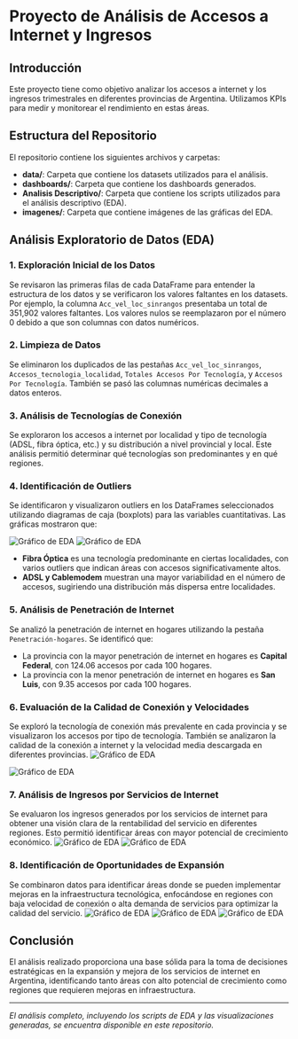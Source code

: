# Proyecto de Análisis de Accesos a Internet y Ingresos

## Introducción
Este proyecto tiene como objetivo analizar los accesos a internet y los ingresos trimestrales en diferentes provincias de Argentina. Utilizamos KPIs para medir y monitorear el rendimiento en estas áreas.

## Estructura del Repositorio
El repositorio contiene los siguientes archivos y carpetas:

- **data/**: Carpeta que contiene los datasets utilizados para el análisis.
- **dashboards/**: Carpeta que contiene los dashboards generados.
- **Analisis Descriptivo/**: Carpeta que contiene los scripts utilizados para el análisis descriptivo (EDA).
- **imagenes/**: Carpeta que contiene imágenes de las gráficas del EDA.

## Análisis Exploratorio de Datos (EDA)

### 1. Exploración Inicial de los Datos
Se revisaron las primeras filas de cada DataFrame para entender la estructura de los datos y se verificaron los valores faltantes en los datasets. Por ejemplo, la columna `Acc_vel_loc_sinrangos` presentaba un total de 351,902 valores faltantes. Los valores nulos se reemplazaron por el número 0 debido a que son columnas con datos numéricos.

### 2. Limpieza de Datos
Se eliminaron los duplicados de las pestañas `Acc_vel_loc_sinrangos`, `Accesos_tecnologia_localidad`, `Totales Accesos Por Tecnología`, y `Accesos Por Tecnología`. También se pasó las columnas numéricas decimales a datos enteros.

### 3. Análisis de Tecnologías de Conexión
Se exploraron los accesos a internet por localidad y tipo de tecnología (ADSL, fibra óptica, etc.) y su distribución a nivel provincial y local. Este análisis permitió determinar qué tecnologías son predominantes y en qué regiones.

### 4. Identificación de Outliers
Se identificaron y visualizaron outliers en los DataFrames seleccionados utilizando diagramas de caja (boxplots) para las variables cuantitativas. Las gráficas mostraron que:

 ![Gráfico de EDA](Imagenes/foto_1.JPG)
 ![Gráfico de EDA](Imagenes/foto_2.JPG)

- **Fibra Óptica** es una tecnología predominante en ciertas localidades, con varios outliers que indican áreas con accesos significativamente altos.
- **ADSL y Cablemodem** muestran una mayor variabilidad en el número de accesos, sugiriendo una distribución más dispersa entre localidades.

### 5. Análisis de Penetración de Internet
Se analizó la penetración de internet en hogares utilizando la pestaña `Penetración-hogares`. Se identificó que:

- La provincia con la mayor penetración de internet en hogares es **Capital Federal**, con 124.06 accesos por cada 100 hogares.
- La provincia con la menor penetración de internet en hogares es **San Luis**, con 9.35 accesos por cada 100 hogares.

### 6. Evaluación de la Calidad de Conexión y Velocidades
Se exploró la tecnología de conexión más prevalente en cada provincia y se visualizaron los accesos por tipo de tecnología. También se analizaron la calidad de la conexión a internet y la velocidad media descargada en diferentes provincias.
![Gráfico de EDA](Imagenes/foto_3.JPG)

![Gráfico de EDA](Imagenes/foto_4.JPG)
### 7. Análisis de Ingresos por Servicios de Internet
Se evaluaron los ingresos generados por los servicios de internet para obtener una visión clara de la rentabilidad del servicio en diferentes regiones. Esto permitió identificar áreas con mayor potencial de crecimiento económico.
![Gráfico de EDA](Imagenes/foto_5.JPG)
![Gráfico de EDA](Imagenes/foto_6.JPG)

### 8. Identificación de Oportunidades de Expansión
Se combinaron datos para identificar áreas donde se pueden implementar mejoras en la infraestructura tecnológica, enfocándose en regiones con baja velocidad de conexión o alta demanda de servicios para optimizar la calidad del servicio.
![Gráfico de EDA](Imagenes/foto_7.JPG)
![Gráfico de EDA](Imagenes/foto_8.JPG)
![Gráfico de EDA](Imagenes/foto_9.JPG)
## Conclusión
El análisis realizado proporciona una base sólida para la toma de decisiones estratégicas en la expansión y mejora de los servicios de internet en Argentina, identificando tanto áreas con alto potencial de crecimiento como regiones que requieren mejoras en infraestructura.

---

_El análisis completo, incluyendo los scripts de EDA y las visualizaciones generadas, se encuentra disponible en este repositorio._
